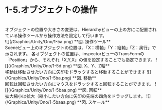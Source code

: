 # 1-5.オブジェクトの操作
<br>
オブジェクトの位置や大きさの変更は、Hierarchyビューの上の方にに配置されている操作ツールから操作方法を設定して行います。

<br>
![](/Graphics/Unity/Ono/1-5a.png)
**図. 操作ツール**




<br>
Sceneビュー上のオブジェクトの位置は、「X：横軸」「Y：縦軸」「Z：奥行」で示されます。
各オブジェクトの位置は、inspectorビューのTransFormの「Position」から、それぞれ「X,Y,X」の値を設定することでも指定できます。
![](/Graphics/Unity/Ono/1-5d.png)
**図. X、Y、Z軸**








<br>
移動は移動させたい方向に矢印をドラックすると移動することができます
![](/Graphics/Unity/Ono/1-5ba.png)
**図. 移動**





<br>
回転は回転させたい方向にマウスをドラックすると回転することができます。
![](/Graphics/Unity/Ono/1-5baa.png)
**図. 回転**





<br>
拡大縮小は拡大（縮小したい方向に矢印の先端の四角をドラッグします。
![](/Graphics/Unity/Ono/1-5baaa.png)
**図. スケール**





<br>


<br>



